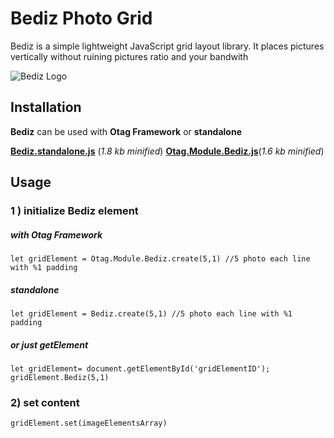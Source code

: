 # Bediz Photo Grid
Bediz is a simple lightweight JavaScript grid layout library. 
It places pictures vertically without ruining pictures ratio and your bandwith

![Bediz Logo](https://ilgilenio.github.io/Bediz/sample.png)

## Installation
**Bediz** can be used with **Otag Framework** or **standalone**

[**Bediz.standalone.js**](hhttps://github.com/ilgilenio/Bediz/Bediz.standalone.min.js) (*1.8 kb minified*)
[**Otag.Module.Bediz.js**](https://github.com/ilgilenio/Bediz/Otag.Module.Bediz.min.js)(*1.6 kb minified*)

## Usage
### 1 ) initialize Bediz element

##### with Otag Framework
	let gridElement = Otag.Module.Bediz.create(5,1) //5 photo each line with %1 padding

##### standalone
	let gridElement = Bediz.create(5,1) //5 photo each line with %1 padding

##### or just getElement
    let gridElement= document.getElementById('gridElementID');
    gridElement.Bediz(5,1)

### 2) set content
	gridElement.set(imageElementsArray)
